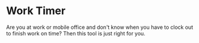 # Work Timer

Are you at work or mobile office and don't know when you have to clock out to finish work on time? Then this tool is just right for you.
